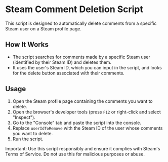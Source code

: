 # Steam Comment Deletion Script

This script is designed to automatically delete comments from a specific Steam user on a Steam profile page.

## How It Works
- The script searches for comments made by a specific Steam user (identified by their Steam ID) and deletes them.
- It uses the user's Steam ID, which you can input in the script, and looks for the delete button associated with their comments.

## Usage
1. Open the Steam profile page containing the comments you want to delete.
2. Open the browser's developer tools (press `F12` or right-click and select "Inspect").
3. Go to the "Console" tab and paste the script into the console.
4. Replace `userIdToRemove` with the Steam ID of the user whose comments you want to delete.
5. Run the script.

Important: Use this script responsibly and ensure it complies with Steam's Terms of Service. Do not use this for malicious purposes or abuse.

